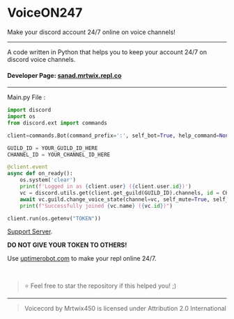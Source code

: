 # VoiceON247
Make your discord account 24/7 online on voice channels!

-------

A code written in Python that helps you to keep your account 24/7 on discord voice channels.

#### Developer Page: [sanad.mrtwix.repl.co](https://sanad.mrtwix.repl.co)

-------
Main.py File :
</br>

```py
import discord
import os
from discord.ext import commands

client=commands.Bot(command_prefix=':', self_bot=True, help_command=None)

GUILD_ID = YOUR_GUILD_ID_HERE
CHANNEL_ID = YOUR_CHANNEL_ID_HERE

@client.event
async def on_ready():
    os.system('clear')
    print(f'Logged in as {client.user} ({client.user.id})')
    vc = discord.utils.get(client.get_guild(GUILD_ID).channels, id = CHANNEL_ID)
    await vc.guild.change_voice_state(channel=vc, self_mute=True, self_deaf=True)
    print(f"Successfully joined {vc.name} ({vc.id})")

client.run(os.getenv("TOKEN"))
```

[Support Server](https://dsc.gg/parisa).

**DO NOT GIVE YOUR TOKEN TO OTHERS!**

Use [uptimerobot.com](https://uptimerobot.com) to make your repl online 24/7.

</br>

> ⭐ Feel free to star the repository if this helped you! ;)

----

> Voicecord by Mrtwix450 is licensed under Attribution 2.0 International 
